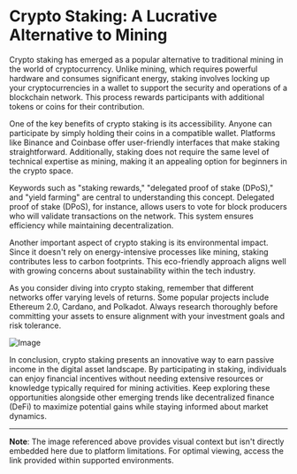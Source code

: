 # Crypto Staking: A Lucrative Alternative to Mining

Crypto staking has emerged as a popular alternative to traditional mining in the world of cryptocurrency. Unlike mining, which requires powerful hardware and consumes significant energy, staking involves locking up your cryptocurrencies in a wallet to support the security and operations of a blockchain network. This process rewards participants with additional tokens or coins for their contribution.

One of the key benefits of crypto staking is its accessibility. Anyone can participate by simply holding their coins in a compatible wallet. Platforms like Binance and Coinbase offer user-friendly interfaces that make staking straightforward. Additionally, staking does not require the same level of technical expertise as mining, making it an appealing option for beginners in the crypto space.

Keywords such as "staking rewards," "delegated proof of stake (DPoS)," and "yield farming" are central to understanding this concept. Delegated proof of stake (DPoS), for instance, allows users to vote for block producers who will validate transactions on the network. This system ensures efficiency while maintaining decentralization.

Another important aspect of crypto staking is its environmental impact. Since it doesn't rely on energy-intensive processes like mining, staking contributes less to carbon footprints. This eco-friendly approach aligns well with growing concerns about sustainability within the tech industry.

As you consider diving into crypto staking, remember that different networks offer varying levels of returns. Some popular projects include Ethereum 2.0, Cardano, and Polkadot. Always research thoroughly before committing your assets to ensure alignment with your investment goals and risk tolerance.

![Image](https://github.com/user-attachments/assets/3be06921-4469-491d-bd37-5f14c53422b7)

In conclusion, crypto staking presents an innovative way to earn passive income in the digital asset landscape. By participating in staking, individuals can enjoy financial incentives without needing extensive resources or knowledge typically required for mining activities. Keep exploring these opportunities alongside other emerging trends like decentralized finance (DeFi) to maximize potential gains while staying informed about market dynamics.

---

**Note**: The image referenced above provides visual context but isn't directly embedded here due to platform limitations. For optimal viewing, access the link provided within supported environments.